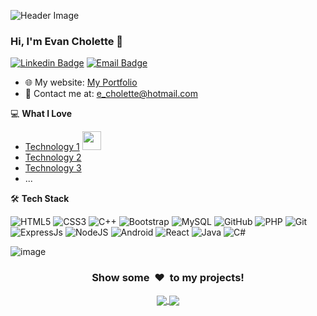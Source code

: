 ![Header Image](https://github.com/EchoCodeInk/EchoCodeInk/assets/143127630/0e7137e0-d592-495c-a16e-7b2b2c0bfa83) 

### Hi, I'm Evan Cholette 👋
[![Linkedin Badge](https://img.shields.io/badge/-Evan_Cholette-blue?style=flat-square&logo=Linkedin&logoColor=white&link=https://https//www.linkedin.com/in/evan-cholette-echocodeink/)](https://www.linkedin.com/in/evan-cholette-echocodeink/)
[![Email Badge](https://img.shields.io/badge/-e_cholette@hotmail.com-c14438?style=flat-square&logo=Gmail&logoColor=white&link=mailto:e_cholette@hotmail.com)](mailto:e_cholette@hotmail.com)


<!-- Add a brief introduction about yourself here -->

- 🌐 My website: [My Portfolio](https://echocodeink.github.io/portfolio/)
- 📧 Contact me at: [e_cholette@hotmail.com](e_cholette@hotmail.com)
<!-- 📄 Learn about my developer journey: [My CV](URL_to_your_CV)-->

<!-- Add your interests and skills here -->
💻 **What I Love**
- [Technology 1](Link_to_Technology_1) <img src="https://media.giphy.com/media/l4JyQqyt9S1WTiE6c/giphy.gif" width="30"/>
- [Technology 2](Link_to_Technology_2)  
- [Technology 3](Link_to_Technology_3)
- ...

<!-- Add your badges and skill icons here -->

🛠 **Tech Stack**

<!-- Replace the URLs and technology names with your own -->
![HTML5](https://img.shields.io/badge/HTML5-%23E34F26?style=flat&logo=html5&logoColor=white)
![CSS3](https://img.shields.io/badge/CSS3-%231572B6?style=flat&logo=css3&logoColor=white)
![C++](https://img.shields.io/badge/C%2B%2B-%2300599C?style=flat&logo=c%2B%2B&logoColor=white)
![Bootstrap](https://img.shields.io/badge/Bootstrap-%23563D7C?style=flat&logo=bootstrap&logoColor=white)
![MySQL](https://img.shields.io/badge/MySQL-%234479A1?style=flat&logo=mysql&logoColor=white)
![GitHub](https://img.shields.io/badge/GitHub-%23181717?style=flat&logo=github&logoColor=white)
![PHP](https://img.shields.io/badge/PHP-%23777BB4?style=flat&logo=php&logoColor=white)
![Git](https://img.shields.io/badge/Git-%23F05032?style=flat&logo=git&logoColor=white)
![ExpressJs](https://img.shields.io/badge/Express.js-%23000000?style=flat&logo=express&logoColor=white)
![NodeJS](https://img.shields.io/badge/Node.js-%23339933?style=flat&logo=nodedotjs&logoColor=white)
![Android](https://img.shields.io/badge/Android-%230769AD?style=flat&logo=android&logoColor=white)
![React](https://img.shields.io/badge/React-%2361DAFB?style=flat&logo=react&logoColor=white)
![Java](https://img.shields.io/badge/Java-%23E57373?style=flat&logo=java&logoColor=white)
![C#](https://img.shields.io/badge/C%23-%23239120?style=flat&logo=c-sharp&logoColor=white)


 ![image](https://github.com/EchoCodeInk/EchoCodeInk/assets/143127630/fc2f5140-19a2-4862-aa0f-fba78dfd651c)


<!-- Add additional information, GitHub stats, or links to your projects here -->
<div align="center">
<h3 align="center">Show some &nbsp;❤️&nbsp; to my projects!</h3>
</div>

<div align="center">
<a href="https://echocodeink.github.io/portfolio/single_1.html">
 <img align="center" src="https://user-images.githubusercontent.com/143127630/272024840-64b63253-b7eb-4397-971f-3e20ebe1108d.png" />
</a>

<a href="Link_to_your_project_2">
<img align="center" src="URL_to_your_project_2_image" />
</a>
<!-- Add more links to your projects following the same template -->
</div>
